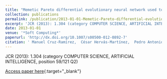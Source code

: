 ```yaml
---
title: "Memetic Pareto differential evolutionary neural network used to solve an unbalanced liver transplantation problem"
collection: publications
permalink: /publication/2013-01-01-Memetic-Pareto-differential-evolutionary-neural-network-used-to-solve-an-unbalanced-liver-transplantation-problem
excerpt: 'JCR (2013): 1.304 (category COMPUTER SCIENCE, ARTIFICIAL INTELLIGENCE, position 59/121 Q2)'
date: 2013-01-01
venue: '*Soft Computing*'
paperurl: 'http://dx.doi.org/10.1007/s00500-012-0892-7'
citation: ' Manuel Cruz-Ramírez,  César Hervás-Martínez,  Pedro Antonio Gutiérrez,  María Pérez-Ortiz,  Javier Briceño,  Manuel Mata, &quot;Memetic Pareto differential evolutionary neural network used to solve an unbalanced liver transplantation problem.&quot; *Soft Computing*, Vol.17(2), 2013, pp.275-284.'
---
```

JCR (2013): 1.304 (category COMPUTER SCIENCE, ARTIFICIAL INTELLIGENCE, position 59/121 Q2)

[Access paper here](http://dx.doi.org/10.1007/s00500-012-0892-7){:target="_blank"}
